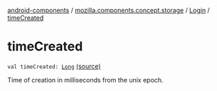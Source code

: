 [android-components](../../index.md) / [mozilla.components.concept.storage](../index.md) / [Login](index.md) / [timeCreated](./time-created.md)

# timeCreated

`val timeCreated: `[`Long`](https://kotlinlang.org/api/latest/jvm/stdlib/kotlin/-long/index.html) [(source)](https://github.com/mozilla-mobile/android-components/blob/master/components/concept/storage/src/main/java/mozilla/components/concept/storage/LoginsStorage.kt#L160)

Time of creation in milliseconds from the unix epoch.

